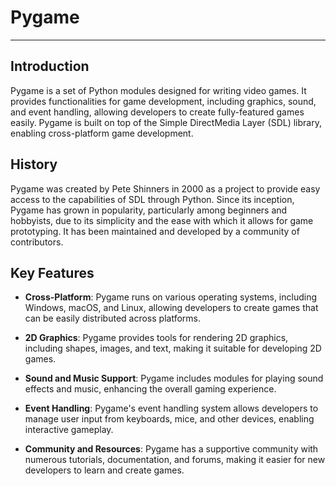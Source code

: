 # Pygame
---
## Introduction

Pygame is a set of Python modules designed for writing video games. It provides functionalities for game development, including graphics, sound, and event handling, allowing developers to create fully-featured games easily. Pygame is built on top of the Simple DirectMedia Layer (SDL) library, enabling cross-platform game development.



## History

Pygame was created by Pete Shinners in 2000 as a project to provide easy access to the capabilities of SDL through Python. Since its inception, Pygame has grown in popularity, particularly among beginners and hobbyists, due to its simplicity and the ease with which it allows for game prototyping. It has been maintained and developed by a community of contributors.



## Key Features

- **Cross-Platform**: Pygame runs on various operating systems, including Windows, macOS, and Linux, allowing developers to create games that can be easily distributed across platforms.

- **2D Graphics**: Pygame provides tools for rendering 2D graphics, including shapes, images, and text, making it suitable for developing 2D games.

- **Sound and Music Support**: Pygame includes modules for playing sound effects and music, enhancing the overall gaming experience.

- **Event Handling**: Pygame's event handling system allows developers to manage user input from keyboards, mice, and other devices, enabling interactive gameplay.

- **Community and Resources**: Pygame has a supportive community with numerous tutorials, documentation, and forums, making it easier for new developers to learn and create games.


